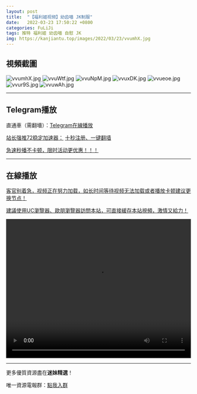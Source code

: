 ```yaml
---
layout: post
title:  "【福利姬视频】幼齿喵 JK制服"
date:   2022-03-23 17:50:22 +0800
categories: FuLiJi
tags: 推特 福利姬 幼齿喵 自慰 JK
img: https://kanjiantu.top/images/2022/03/23/vvumhX.jpg
---
```



## 視頻截圖

![vvumhX.jpg](https://kanjiantu.top/images/2022/03/23/vvumhX.jpg)
![vvuWtf.jpg](https://kanjiantu.top/images/2022/03/23/vvuWtf.jpg)
![vvuNpM.jpg](https://kanjiantu.top/images/2022/03/23/vvuNpM.jpg)
![vvuxDK.jpg](https://kanjiantu.top/images/2022/03/23/vvuxDK.jpg)
![vvueoe.jpg](https://kanjiantu.top/images/2022/03/23/vvueoe.jpg)
![vvur9S.jpg](https://kanjiantu.top/images/2022/03/23/vvur9S.jpg)
![vvuwAh.jpg](https://kanjiantu.top/images/2022/03/23/vvuwAh.jpg)

* * *
## Telegram播放

直通車（需翻墻）：[Telegram在線播放](https://t.me/mimeijingxuan/317)

<u>站长强推72稳定加速器：</u> [十秒注册、一键翻墙](https://www.mimei.blog/skip/vpn.html)


<u>急速秒播不卡顿，限时活动更优惠！！！</u>
* * *
## 在線播放
<u>客官别着急，视频正在努力加载，如长时间等待视频无法加载或者播放卡顿建议更换节点！</u>

<u>建議使用UC瀏覽器、歐朋瀏覽器訪問本站，可直接緩存本站視頻，激情又給力！</u>
<center><video src="https://cdn.publer.io/uploads/videos/6245dca7db279736bfa806c5/29e97ec4282304e975d85c0c8f01a8a2.mp4" width="100%" height="380px" controls="controls"></video></center>


* * *
更多優質資源盡在**迷妹精選**！

唯一資源電報群：[點我入群](https://t.me/mimeijingxuan)


